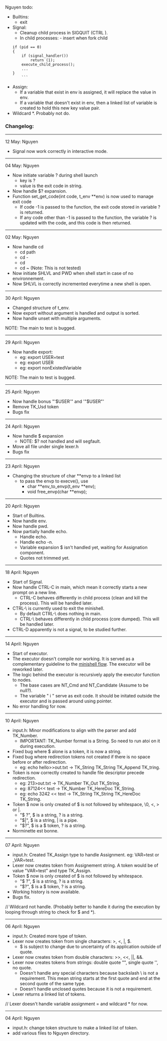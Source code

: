 Nguyen todo:
- Builtins:
    - exit
- Signal:
    - Cleanup child process in SIGQUIT (CTRL \).
    - In child processes:
          - insert when fork child
	```
 	if (pid == 0)
 	{
		if (signal_handler())
			return (1);
  		execute_child_process();
  		...
 	}
		```
- Assign:
    - If a variable that exist in env is assigned, it will replace the value in env.
    - If a variable that doesn't exist in env, then a linked list of variable is created to hold this new key value pair.
- Wildcard *. Probably not do.


### Changelog:

----------------
12 May: Nguyen
- Signal now work correctly in interactive mode.

----------------
04 May: Nguyen
- Now initiate variable ? during shell launch
    - key is ?
    - value is the exit code in string.
- Now handle $? expansion.
- Function set_get_code(int code, t_env **env) is now used to manage exit code
    - If code -1 is passed to the function, the exit code stored in variable ? is returned.
    - If any code other than -1 is passed to the function, the variable ? is updated with the code, and this code is then returned.

----------------
02 May: Nguyen
- Now handle cd
    - cd path
    - cd -
    - cd
    - cd ~ (Note: This is not tested)
- Now initiate SHLVL and PWD when shell start in case of no environnement.
- Now SHLVL is correctly incremented everytime a new shell is open.

----------------
30 April: Nguyen
- Changed structure of t_env.
- Now export without argument is handled and output is sorted.
- Now handle unset with multiple arguments.

NOTE: The main to test is bugged.

----------------
29 April: Nguyen
- Now handle export:
    - eg: export USER=test
    - eg: export USER
    - eg: export nonExistedVariable

NOTE: The main to test is bugged.

----------------
25 April: Nguyen
- Now handle bonus "'$USER'" and '"$USER"'
- Remove TK_Usd token
- Bugs fix

----------------
24 April: Nguyen
- Now handle $ expansion
    - NOTE: $? not handled and will segfault.
- Move all file under single lexer.h
- Bugs fix

----------------
23 April: Nguyen
- Changing the structure of char **envp to a linked list
    - to pass the envp to execve(), use 
        - char	**env_to_envp(t_env **env);
        - void	free_envp(char **envp);

----------------
20 April: Nguyen
- Start of Builtins.
- Now handle env.
- Now handle pwd.
- Now partially handle echo.
    - Handle echo.
    - Handle echo -n.
    - Variable expansion $ isn't handled yet, waiting for Assignation component.
    - Quotes not trimmed yet. 

----------------
18 April: Nguyen
- Start of Signal.
- Now handle CTRL-C in main, which mean it correctly starts a new prompt on a new line.
    - CTRL-C behaves differently in child process (clean and kill the process). This will be handled later.
- CTRL-\ is currently used to exit the minishell.
    - By default CTRL-\ does nothing in main.
    - CTRL-\ behaves differently in child process (core dumped). This will be handled later.
- CTRL-D apparently is not a signal, to be studied further.

----------------
14 April: Nguyen
- Start of executor.
- The executor doesn't compile nor working. It is served as a complementary guideline to the [minishell flow](https://www.figma.com/board/Jq8jCcA387ejD9taclT17H/Minishell-flow?node-id=0-1&t=2iSGymJoeilHbcG0-1).
  The executor will be reworked later.
- The logic behind the executor is recursively apply the executor function to nodes.
    - The base cases are NT_Cmd and NT_Candidate (Assume to be null?).
    - The variable " i " serve as exit code. It should be initated outside the executor and is passed around using pointer.
- No error handling for now.

----------------
10 April: Nguyen
- input.h: Minor modifications to align with the parser and add TK_Number.
    - IMPORTANT: TK_Number format is a String. So need to run atoi on it during execution.
- Fixed bug where $ alone is a token, it is now a string.
- Fixed bug where redirection tokens not created if there is no space before or after redirection.
    - eg: echo hello>>out.txt -> TK_String TK_String TK_Append TK_tring.
- Token is now correctly created to handle file descriptor precede redirection.
    - eg: 213>out.txt -> TK_Number TK_Out TK_String.
    - eg: 87124<< text -> TK_Number TK_HereDoc TK_String.
    - eg: echo 3242 << text -> TK_String TK_String TK_HereDoc TK_String.
- Token $ now is only created of $ is not followed by whitespace, \0, <, > or |. 
    - "$ ?", $ is a string, ? is a string.
    - "$|", $ is a string, | is a pipe.
    - "$?", $ is a $ token, ? is a string.
- Norminette est bonne.

----------------
07 April: Nguyen
- input.h: Created TK_Assign type to handle Assignment. eg: VAR=test or _VAR=test.
- Lexer now creates token from Assignement string. A token would be of value "VAR=test" and type TK_Assign.
- Token $ now is only created of $ is not followed by whitespace. 
    - "$ ?", $ is a string, ? is a string.
    - "$?", $ is a $ token, ? is a string.
- Working history is now available.
- Bugs fix.

// Wildcard not handle.
  (Probably better to handle it during the execution by looping through string to check for $ and *).

----------------
06 April: Nguyen
- input.h: Created more type of token.
- Lexer now creates token from single characters: >, <, |, $.
    - $ is subject to change due to uncertainty of its application outside of quote.
- Lexer now creates token from double characters: >>, <<, ||, &&.
- Lexer now creates tokens from strings: double quote "", single quote '', no quote.
    - Doesn't handle any special characters because backslash \ is not a requirement.
      This mean string starts at the first quote and end at the second quote of the same type.
    - Doesn't handle unclosed quotes because it is not a requirement.
- Lexer returns a linked list of tokens.

// Lexer doesn't handle variable assignment = and wildcard * for now.

----------------
04 April: Nguyen
- input.h: change token structure to make a linked list of token.
- add various files to Nguyen directory.
